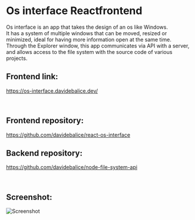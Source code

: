 

# Os interface Reactfrontend

Os interface is an app that takes the design of an os like Windows.
<br>
It has a system of multiple windows that can be moved, resized or minimized, ideal for having more information open at the same time.
<br>
Through the Explorer window, this app communicates via API with a server, and allows access to the file system with the source code of various projects.
<br>

## Frontend link:

https://os-interface.davidebalice.dev/

<br>

## Frontend repository:

https://github.com/davidebalice/react-os-interface

## Backend repository:

https://github.com/davidebalice/node-file-system-api

<br>

## Screenshot:

![Screenshot](https://www.aroundweb.it/screenshot/react-os.jpg)







